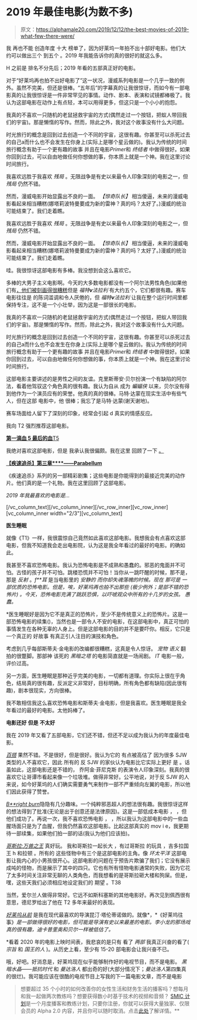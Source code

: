 # 2019 年最佳电影(为数不多)

> 原文：<https://alphamale20.com/2019/12/12/the-best-movies-of-2019-what-few-there-were/>

我 再也不能 创造年度 十大 榜单了，因为好莱坞一年拍不出十部好电影。他们大约可以做出三个 到五个 。2019 年我能告诉你的真的很好的就这么多。

H 之前是 排名不分先后；2019 年看的五部真正好的电影。

对于“好莱坞再也拍不出好电影了”这一状况，漫威系列电影是一个几乎一致的例外。虽然不完美，但还是很棒。“五年后”的字幕真的让我很惊讶，而如今有一部电影真的让我很惊讶是一件非常罕见的事情。动作、剧本、表演和试镜都棒极了。我认为这部电影在动作上有点轻，本可以用得更多，但这只是一个小小的抱怨。

我真的不喜欢一只随机的老鼠拯救宇宙的方式(偶然走过一个按钮，把蚁人带回我们的宇宙)。那是懒惰的写作。然而，除此之外，我对这个故事没有什么大问题。

时光旅行的概念是回到过去创造一个不同的宇宙，这很有趣。你甚至可以杀死过去的自己a而什么也不会发生在你身上(实际上是哪个星云做的)。我认为传统的时间旅行概念有助于一个更有趣的故事 并且在电影*Primer*和 *终结者* 中做得很好。如果你回到过去，可以自由地做任何你想做的事，你本质上就是一个神。我在这里讨论时间旅行[](https://calebjonesblog.com/time-travel-2/)。

我喜欢远胜于我喜欢 *残局* 。无限战争是有史以来最令人印象深刻的电影之一，但 *残局* 仍然不错。

然而，漫威电影开始显露出不良的一面。 *【惊奇队长】* 相当傻逼，未来的漫威电影看起来相当糟糕(娜塔莉波特曼要成为新的雷神？真的吗？太好了。)漫威的统治可能结束了。我们走着瞧。

我喜欢远胜于我喜欢 *残局* 。无限战争是有史以来最令人印象深刻的电影之一，但 *残局* 仍然不错。

然而，漫威电影开始显露出不良的一面。 *【惊奇队长】* 相当傻逼，未来的漫威电影看起来相当糟糕(娜塔莉波特曼要成为新的雷神？真的吗？太好了。)漫威的统治可能结束了。我们走着瞧。

哇。我很惊讶这部电影有多棒。我没想到会这么喜欢它。

多棒的大男子主义电影啊。今天的大多数电影都没有一个阿尔法男性角色(如果他们有[，他们被刻画得很糟糕](https://blackdragonblog.com/2012/12/02/the-sexual-escapades-of-1960s-james-bond/)但是 *福特**v**法拉利* 有大约五个，它们都很有趣。赛车电影往往是 的陈词滥调和令人厌倦的，但 *福特**v**法拉利* 让我在整个运行时间里都保持专注，这不是一个小壮举，因为这是一部很长的电影。

我真的不喜欢一只随机的老鼠拯救宇宙的方式(偶然走过一个按钮，把蚁人带回我们的宇宙)。那是懒惰的写作。然而，除此之外，我对这个故事没有什么大问题。

时光旅行的概念是回到过去创造一个不同的宇宙，这很有趣。你甚至可以杀死过去的自己a而什么也不会发生在你身上(实际上是哪个星云做的)。我认为传统的时间旅行概念有助于一个更有趣的故事 并且在电影*Primer*和 *终结者* 中做得很好。如果你回到过去，可以自由地做任何你想做的事，你本质上就是一个神。我在这里讨论时间旅行[](https://calebjonesblog.com/time-travel-2/)。

这部电影主要讲述的是男性之间的友谊。克里斯蒂安·贝尔扮演一个有缺陷的阿尔法，看着他驾驭这个角色真的很有趣。我认为自从 成为 *蝙蝠侠* 以来，贝尔没有得到他作为一个演员应有的荣誉。他真的真的很棒。马特·达蒙在现实生活中有些气人，但在这部 电影中，他 很棒；我忘了是马特·达蒙(谢天谢地)。

赛车场面给人留下了深刻的印象，经常会引起 d 真实的情感反应。

我向 T2 强烈推荐这部电影。

[**第一滴血 5 最后的血**T5](https://amzn.to/34qGke3)

我绝对喜欢这部电影，但是 我承认我很偏颇。我在这里 回顾了一下 [。](https://calebjonesblog.com/movie-review-rambo-last-blood/)

[**【疾速追杀】第三章****——Parabellum**](https://amzn.to/36GvtOE)

《疾速追杀》系列的另一部精彩剧集；这些电影是你能得到的最接近完美的动作片。他们真的是一个礼物。我在这里回顾了这部电影[](https://calebjonesblog.com/movie-review-john-wick-chapter-3-parabellum/)。

*2019 年我最喜欢的电影是…*

[/vc_column_text][/vc_column_inner][/vc_row_inner][vc_row_inner][vc_column_inner width="2/3"][vc_column_text]

**医生睡眠**

就像《T1》一样，我很震惊自己竟然如此喜欢这部电影。我想我会有点喜欢这部电影，但我不知道我会走出电影院，认为这是我全年看过的最好的电影。的确如此。

我甚至不喜欢恐怖电影。我认为恐怖电影是不成熟和愚蠢的。邪恶的鬼面并不可怕。古怪的孩子并不可怕。跳楼恐慌并不可怕！当你从一跳吓醒的时候，那不是，那是 *反射* 。*f**耳* 是当电影里的 *安静的* *而你却失魂落魄的时候。现在 *那可是* 一部优质的恐怖电影。但是，唉，好莱坞再也拍不出那些 (极少例外；是部不错的恐怖片) 。今天，恐怖电影充满了跳跃恐惧，以吓唬观众中所有的十几岁的女孩。 愚蠢。*

 *医生睡眠好是因为它不是真正的恐怖片，至少不是传统意义上的恐怖片。这是一部恐怖电影的续集()，当然也是一部令人不安的电影，在这部电影中，真正可怕的事情发生在各种无辜的人身上。但是这部电影的目的并不是要吓你。相反，它只是一个真正的 好故事 有真正引人注目的演技和角色。

考虑到几乎每部斯蒂夫·金电影的改编都很糟糕，这真是令人惊讶。 *宠物* *语义* 翻拍的很蹩脚。那部神 该死的 *黑暗之塔* 的电影简直就是一场闹剧。 *IT* 电影一般，评价过高。

另一方面，医生睡眠是那种近乎完美的电影，一切都有道理。你实际上很在乎角色，结局真的很有趣，反派定义非常好，目标明确，所有角色都有缺陷(因此很有趣)，剧本很现实，方向很棒。

我不敢相信我这么喜欢恐怖电影和斯蒂夫·金电影，但是我喜欢。医生睡眠是我全年看过的最好的电影。太他妈棒了。

**电影还好** **但是** **不太好**

我在 2019 年又看了五部电影，它们还不错，但还不足以成为我认为的年度最佳电影。

[*百搭*](https://amzn.to/35tfNOz) 果然不错。不是很好，但是很好。我认为它的 有点被高估了 因为很多 SJW 类型的人不喜欢它，因此 所有的 反 SJW 的家伙认为电影比它实际上更好 是 。话虽如此，这部电影还是不错的， 乔阿金·菲尼克斯 的表演令人印象深刻。我真的很喜欢它让哥谭市看起来像一个垃圾堆。做得非常好。公平地说，对于反 SJW 的人来说，如今好莱坞的人们确实需要勇气来制作一部不严重倾向左翼的电影，所以他们因此获得了赞誉。

[*B**right burn*](https://amzn.to/2POy16h)隐隐有几分趣味。一个纯粹邪恶超人的想法很有趣。我很惊讶这样的想法得到了批准(无论是出于创意还是法律原因)。这是一部低成本电影 ， ，但他们成功了。再说一次，我不喜欢恐怖电影 ， ，所以我认为这部电影中的一些血腥场面只是为了血腥，但我仍然喜欢这部电影。比起这部真实的 mov i e，我更期待一部续集，如果他们拍一部的话(我认为他们应该拍)。

[*哥斯拉:万兽之王*](https://amzn.to/38GPKVW) 真好玩。 我和哥斯拉一起长大 ，有过哥斯拉 的玩具 ，吉多拉国王 h 和拉顿 。所有的 这些怪物中有三个是这部电影的主角。像 *环太平洋* 这部电影让我内心的小男孩很开心。这部电影的问题在于预告片欺骗了我们；它没有展示成吨的怪物，而是展示了其中的四只。它也有所有怪物电影通常的失败，因为它花了太多时间关注非常无聊的人类角色，而我想看的是哥斯拉砸大楼和狗屎。但是，嘿，这些天我们必须相应地设定我们的 期望 。T38

当然，爱尔兰人做得非常好。它远不如斯科塞斯的其他电影好。再次见到佩西很有意思，德尼罗给出了他在 T2 多年来最好的表现。

[*好莱坞从前*](https://amzn.to/38IMKZm) 是我在现代最喜欢的导演昆汀·塔伦蒂诺做的。就像*，*《好莱坞往事》*是一部做得很好的电影，但可能是导演有史以来最差的电影。李小龙的那场戏真的很有趣，迪卡普里奥和贝尔一样被低估了。*

 *看着 2020 年的电影上映时间表，我悲哀的是只有 看了 *两部* 我真正兴奋的看了( *宗旨* 和 *国王的人* )。从历史上看，至少有 15-20 部电影会让我兴奋不已。

哦，好吧。好消息是，好莱坞现在似乎能够制作好的电视节目，而不是电影。 *黑暗水晶——抵抗时代* 和 *曼达洛人* 都出奇的好(大部分情况下；*曼达洛人*第四集真的很烂)。我可能应该在很酷的电视节目上写我的下一篇电影文章，而不是电影

> 想要超过 35 个小时的如何改善你的女性生活和财务生活的播客吗？想每月和我一起做两次教练吗？想要获得数小时基于技术的视频和音频？ [SMIC 计划](https://alphamale20.kartra.com/page/vIL17)是一个月度播客和教练计划，只要你注册，你就可以获得大量独家、仅限会员的 Alpha 2.0 内容，并且你可以随时取消。点击[此处](https://alphamale20.kartra.com/page/vIL17)了解详情。**
